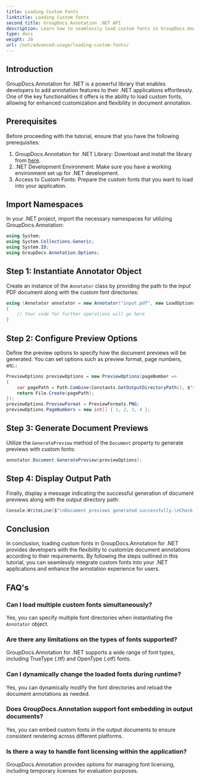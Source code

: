 ```yaml
---
title: Loading Custom Fonts
linktitle: Loading Custom Fonts
second_title: GroupDocs.Annotation .NET API
description: Learn how to seamlessly load custom fonts in GroupDocs.Annotation for .NET to enhance document annotation. Follow our step-by-step for easy integration.
type: docs
weight: 20
url: /net/advanced-usage/loading-custom-fonts/
---
```

## Introduction
GroupDocs.Annotation for .NET is a powerful library that enables developers to add annotation features to their .NET applications effortlessly. One of the key functionalities it offers is the ability to load custom fonts, allowing for enhanced customization and flexibility in document annotation.
## Prerequisites
Before proceeding with the tutorial, ensure that you have the following prerequisites:
1. GroupDocs.Annotation for .NET Library: Download and install the library from [here](https://releases.groupdocs.com/annotation/net/).
2. .NET Development Environment: Make sure you have a working environment set up for .NET development.
3. Access to Custom Fonts: Prepare the custom fonts that you want to load into your application.

## Import Namespaces
In your .NET project, import the necessary namespaces for utilizing GroupDocs.Annotation:
```csharp
using System;
using System.Collections.Generic;
using System.IO;
using GroupDocs.Annotation.Options;
```
## Step 1: Instantiate Annotator Object
Create an instance of the `Annotator` class by providing the path to the input PDF document along with the custom font directories:
```csharp
using (Annotator annotator = new Annotator("input.pdf", new LoadOptions { FontDirectories = new List<string> { Constants.GetFontDirectory() } }))
{
    // Your code for further operations will go here
}
```
## Step 2: Configure Preview Options
Define the preview options to specify how the document previews will be generated. You can set options such as preview format, page numbers, etc.:
```csharp
PreviewOptions previewOptions = new PreviewOptions(pageNumber =>
{
    var pagePath = Path.Combine(Constants.GetOutputDirectoryPath(), $"result_with_font_{pageNumber}.png");
    return File.Create(pagePath);
});
previewOptions.PreviewFormat = PreviewFormats.PNG;
previewOptions.PageNumbers = new int[] { 1, 2, 3, 4 };
```
## Step 3: Generate Document Previews
Utilize the `GeneratePreview` method of the `Document` property to generate previews with custom fonts:
```csharp
annotator.Document.GeneratePreview(previewOptions);
```
## Step 4: Display Output Path
Finally, display a message indicating the successful generation of document previews along with the output directory path:
```csharp
Console.WriteLine($"\nDocument previews generated successfully.\nCheck output in {Constants.GetOutputDirectoryPath()}.");
```

## Conclusion
In conclusion, loading custom fonts in GroupDocs.Annotation for .NET provides developers with the flexibility to customize document annotations according to their requirements. By following the steps outlined in this tutorial, you can seamlessly integrate custom fonts into your .NET applications and enhance the annotation experience for users.
## FAQ's
### Can I load multiple custom fonts simultaneously?
Yes, you can specify multiple font directories when instantiating the `Annotator` object.
### Are there any limitations on the types of fonts supported?
GroupDocs.Annotation for .NET supports a wide range of font types, including TrueType (.ttf) and OpenType (.otf) fonts.
### Can I dynamically change the loaded fonts during runtime?
Yes, you can dynamically modify the font directories and reload the document annotations as needed.
### Does GroupDocs.Annotation support font embedding in output documents?
Yes, you can embed custom fonts in the output documents to ensure consistent rendering across different platforms.
### Is there a way to handle font licensing within the application?
GroupDocs.Annotation provides options for managing font licensing, including temporary licenses for evaluation purposes.
